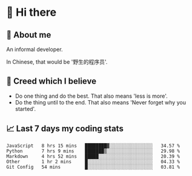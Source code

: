# 👋 Hi there

## :speech_balloon: About me

An informal developer.

In Chinese, that would be '野生的程序员'.

## :see_no_evil: Creed which I believe

- Do one thing and do the best. That also means 'less is more'.
- Do the thing until to the end. That also means 'Never forget why you started'.

## :chart_with_upwards_trend: Last 7 days my coding stats

<!--START_SECTION:waka-->
```text
JavaScript   8 hrs 15 mins   ████████▓░░░░░░░░░░░░░░░░   34.57 % 
Python       7 hrs 9 mins    ███████▒░░░░░░░░░░░░░░░░░   29.98 % 
Markdown     4 hrs 52 mins   █████░░░░░░░░░░░░░░░░░░░░   20.39 % 
Other        1 hr 2 mins     █░░░░░░░░░░░░░░░░░░░░░░░░   04.33 % 
Git Config   54 mins         █░░░░░░░░░░░░░░░░░░░░░░░░   03.81 % 
```
<!--END_SECTION:waka-->
